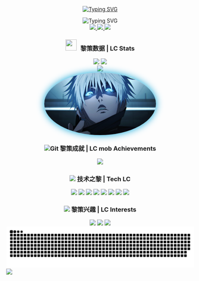 <!-- Header with animated shark -->

<p align="center">
  <a href="https://github.com/LC606mob">
    <img src="https://readme-typing-svg.herokuapp.com?font=Fira+Code&pause=1000&width=435&lines=Hi+there%2C+I'm+LC606mob.++%F0%9F%91%8A%F0%9F%A4%93%F0%9F%94%A5" alt="Typing SVG" />
  </a>
</p>

<!-- Animated welcome message -->

<div align="center">
  <img src="https://readme-typing-svg.herokuapp.com?font=Pacifico&size=40&pause=1000&color=F7D665&center=true&vCenter=true&width=800&height=100&lines=Welcome+to+my+Ocean+of+Code;Where+Creativity+Flows+Like+Waves;Let's+Dive+into+Something+Amazing!" alt="Typing SVG" />
</div>

<!-- Fancy Social Links -->
<div align="center">
  <a href="https://www.yuque.com/yuqueyonghuv78qym">
    <img src="https://img.shields.io/badge/YuQue-%E8%AF%AD%E9%9B%80-25CF8E?style=for-the-badge&logo=yuque&logoColor=green"/>
  </a>
  <a href="LC606mob@gmail.com">
    <img src="https://img.shields.io/badge/Email-Contact_Me-D14836?style=for-the-badge&logo=gmail&logoColor=white"/>
  </a>
  <img src="https://img.shields.io/badge/Status-Swimming_in_Code...-87CF3E?style=for-the-badge&logo=visual-studio-code&logoColor=white"/>
</div>

<!-- GitHub Stats with Ocean Theme -->

<h3 align="center">
  <img src="https://media.giphy.com/media/iY8CRBdQXODJSCERIr/giphy.gif" width="30" height="30" style="margin-right: 10px;">黎策数据 | LC Stats 
</h3>

<div align="center">
  <img width="49%" src="https://github-readme-stats.vercel.app/api?username=LC606mob&show_icons=true&theme=tokyonight&hide_border=true&count_private=true&bg_color=0D1117&title_color=00A1D6&icon_color=00A1D6" />
  <img width="49%" src="https://github-readme-streak-stats.herokuapp.com/?user=LC606mob&theme=tokyonight&hide_border=true&background=0D1117&stroke=00A1D6&ring=00A1D6&fire=00A1D6%E2%80%8B**%E2%80%8B&token=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%E2%80%8B**%E2%80%8B" />
</div>

<div align="center">
  <img width="49%" src="https://github-readme-stats.vercel.app/api/top-langs/?username=LC606mob&layout=compact&theme=tokyonight&hide_border=true&bg_color=0D1117&title_color=00A1D6" />
</div>

<!-- Profile Image with Glow Effect -->

<div align="center">
  <img 
    src="image/images.jpg" 
    width="300"
    alt="profile image"
    align="center"
    style="border-radius: 50%; box-shadow: 0 0 20px #00A1D6;"
  />
</div>
<!-- Achievements -->

<h3 align="center">
  <img src="https://media.giphy.com/media/W5eoZHPpUx9sapR0eu/giphy.gif" width="30px" alt="Git"/>&nbsp;黎策成就 | LC mob Achievements
</h3>

<div align="center">
  <img src="https://github-profile-trophy.vercel.app/?username=LC606mob&theme=tokyonight&no-frame=true&row=1&column=7&margin-w=15&margin-h=15" />
</div>

<!-- Tech Stack with LC Animation -->

<h3 align="center">
  <img src="https://media2.giphy.com/media/QssGEmpkyEOhBCb7e1/giphy.gif?cid=ecf05e47a0n3gi1bfqntqmob8g9aid1oyj2wr3ds3mg700bl&rid=giphy.gif" width="30px">
  技术之黎 | Tech LC
</h3>


<div align="center">
  <img src="https://img.shields.io/badge/Java-深海蓝-00A1D6?style=for-the-badge&logo=openjdk&logoColor=white" />
  <img src="https://img.shields.io/badge/Spring_Boot-海藻绿-6DB33F?style=for-the-badge&logo=spring-boot&logoColor=white" />
  <img src="https://img.shields.io/badge/Vue.js-珊瑚色-42B883?style=for-the-badge&logo=vue.js&logoColor=white" />
  <img src="https://img.shields.io/badge/Python-海蛇蓝-3776AB?style=for-the-badge&logo=python&logoColor=white" />
  <img src="https://img.shields.io/badge/C-深渊蓝-00599C?style=for-the-badge&logo=c&logoColor=white" />
  <img src="https://img.shields.io/badge/Cybersecurity-暗流蓝-00599C?style=for-the-badge&logo=c%2B%2B&logoColor=white" />
  <img src="https://img.shields.io/badge/Git-珊瑚红-F05032?style=for-the-badge&logo=git&logoColor=white" />
  <img src="https://img.shields.io/badge/JavaScript-金沙色-F7DF1E?style=for-the-badge&logo=javascript&logoColor=black" />
</div>
<!-- Interests with LC Theme -->

<h3 align="center">
  <img src="https://media.giphy.com/media/mGcNjsfWAjY5AEZNw6/giphy.gif" width="30">
  黎策兴趣 | LC Interests
</h3>

<div align="center">
  <img src="https://img.shields.io/badge/性格-深邃如海-00A1D6?style=for-the-badge&logoColor=white" />
  <img src="https://img.shields.io/badge/爱好-感受世界-FF69B4?style=for-the-badge&logoColor=white" />
  <img src="https://img.shields.io/badge/YouTube-珊瑚红-FF0000?style=for-the-badge&logo=youtube&logoColor=white" />
</div>

<!-- Snake Animation -->

<picture>
  <source media="(prefers-color-scheme: dark)" srcset="https://raw.githubusercontent.com/platane/platane/output/github-contribution-grid-snake-dark.svg">
  <source media="(prefers-color-scheme: light)" srcset="https://raw.githubusercontent.com/platane/platane/output/github-contribution-grid-snake.svg">
  <img alt="github contribution grid snake animation" src="https://raw.githubusercontent.com/platane/platane/output/github-contribution-grid-snake.svg">
</picture>
<!-- Wave Footer -->
<img width="100%" src="https://capsule-render.vercel.app/api?type=waving&color=00A1D6&height=120&section=footer"/>
